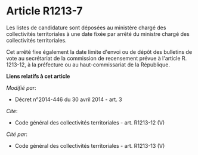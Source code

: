 # Article R1213-7

Les listes de candidature sont déposées au ministère chargé des collectivités territoriales à une date fixée par arrêté du
ministre chargé des collectivités territoriales. 

Cet arrêté fixe également la date limite d'envoi ou de dépôt des bulletins de vote au secrétariat de la commission de
recensement prévue à l'article R. 1213-12, à la préfecture ou au haut-commissariat de la République.

**Liens relatifs à cet article**

_Modifié par_:

  - Décret n°2014-446 du 30 avril 2014 - art. 3

_Cite_:

  - Code général des collectivités territoriales - art. R1213-12 (V)

_Cité par_:

  - Code général des collectivités territoriales - art. R1213-13 (V)
